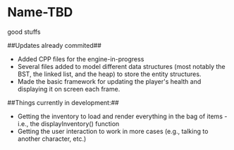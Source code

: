 # Name-TBD
  good stuffs

##Updates already commited##
*   Added CPP files for the engine-in-progress
*   Several files added to model different data structures (most notably the BST, the linked list, and the heap) to store the entity structures.
*   Made the basic framework for updating the player's health and displaying it on screen each frame.

##Things currently in development:##
*   Getting the inventory to load and render everything in the bag of items - i.e., the displayInventory() function
*   Getting the user interaction to work in more cases (e.g., talking to another character, etc.)
